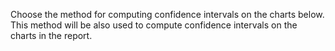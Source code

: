 Choose the method for computing confidence intervals on the charts below. This method will be also used to compute confidence intervals on the charts in the report. 
